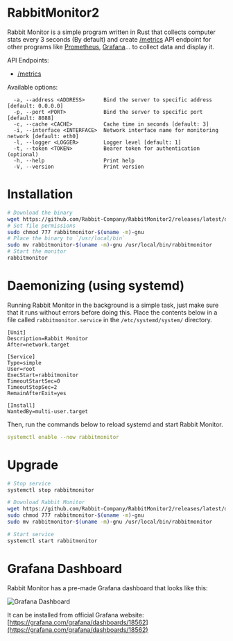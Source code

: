 # RabbitMonitor2

Rabbit Monitor is a simple program written in Rust that collects computer stats every 3 seconds (By default) and create [/metrics](https://openmetrics.io/) API endpoint for other programs like [Prometheus](https://prometheus.io/), [Grafana](https://grafana.com/)... to collect data and display it.

API Endpoints:

- [/metrics](https://openmetrics.io/)

Available options:

```
  -a, --address <ADDRESS>      Bind the server to specific address [default: 0.0.0.0]
  -p, --port <PORT>            Bind the server to specific port [default: 8088]
  -c, --cache <CACHE>          Cache time in seconds [default: 3]
  -i, --interface <INTERFACE>  Network interface name for monitoring network [default: eth0]
  -l, --logger <LOGGER>        Logger level [default: 1]
  -t, --token <TOKEN>          Bearer token for authentication (optional)
  -h, --help                   Print help
  -V, --version                Print version
```

# Installation

```bash
# Download the binary
wget https://github.com/Rabbit-Company/RabbitMonitor2/releases/latest/download/rabbitmonitor-$(uname -m)-gnu
# Set file permissions
sudo chmod 777 rabbitmonitor-$(uname -m)-gnu
# Place the binary to `/usr/local/bin`
sudo mv rabbitmonitor-$(uname -m)-gnu /usr/local/bin/rabbitmonitor
# Start the monitor
rabbitmonitor
```

# Daemonizing (using systemd)

Running Rabbit Monitor in the background is a simple task, just make sure that it runs without errors before doing this. Place the contents below in a file called `rabbitmonitor.service` in the `/etc/systemd/system/` directory.

```service
[Unit]
Description=Rabbit Monitor
After=network.target

[Service]
Type=simple
User=root
ExecStart=rabbitmonitor
TimeoutStartSec=0
TimeoutStopSec=2
RemainAfterExit=yes

[Install]
WantedBy=multi-user.target
```

Then, run the commands below to reload systemd and start Rabbit Monitor.

```yml
systemctl enable --now rabbitmonitor
```

# Upgrade

```bash
# Stop service
systemctl stop rabbitmonitor

# Download Rabbit Monitor
wget https://github.com/Rabbit-Company/RabbitMonitor2/releases/latest/download/rabbitmonitor-$(uname -m)-gnu
sudo chmod 777 rabbitmonitor-$(uname -m)-gnu
sudo mv rabbitmonitor-$(uname -m)-gnu /usr/local/bin/rabbitmonitor

# Start service
systemctl start rabbitmonitor
```

# Grafana Dashboard

Rabbit Monitor has a pre-made Grafana dashboard that looks like this:

![Grafana Dashboard](https://raw.githubusercontent.com/Rabbit-Company/RabbitMonitor2/main/images/1.png)

It can be installed from official Grafana website: [https://grafana.com/grafana/dashboards/18562](https://grafana.com/grafana/dashboards/18562)

